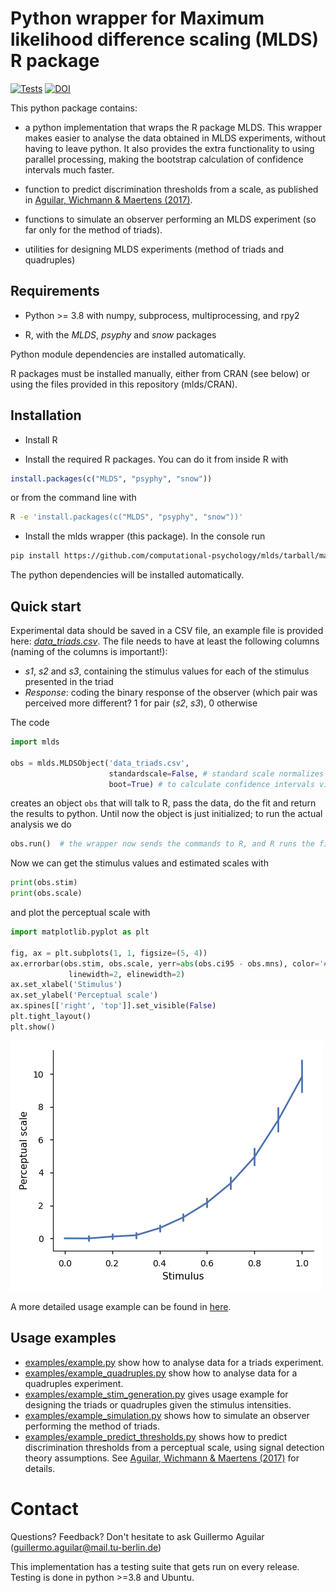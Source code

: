 # Python wrapper for Maximum likelihood difference scaling (MLDS) R package

[![Tests](https://github.com/computational-psychology/mlds/actions/workflows/ci-tests.yml/badge.svg)](https://github.com/computational-psychology/mlds/actions/workflows/ci-tests.yml)
[![DOI](https://zenodo.org/badge/42587765.svg)](https://zenodo.org/doi/10.5281/zenodo.12658147)

This python package contains:

- a python implementation that wraps the R package MLDS. This wrapper makes easier to analyse the data obtained in MLDS experiments, without having to leave python. It also provides the extra functionality to using parallel processing, making the bootstrap calculation of confidence intervals much faster.

- function to predict discrimination thresholds from a scale, as published in [Aguilar, Wichmann & Maertens (2017)](https://jov.arvojournals.org/article.aspx?articleid=2433839).

- functions to simulate an observer performing an MLDS experiment (so far only for the method of triads).

- utilities for designing MLDS experiments (method of triads and quadruples)


## Requirements

- Python >= 3.8 with numpy, subprocess, multiprocessing, and rpy2

- R, with the *MLDS*, *psyphy* and *snow* packages

Python module dependencies are installed automatically.

R packages must be installed manually, either from CRAN (see below)
or using the files provided in this repository (mlds/CRAN).


## Installation

- Install R

- Install the required R packages. You can do it from inside R with

```R
install.packages(c("MLDS", "psyphy", "snow"))
```

or from the command line with

```bash
R -e 'install.packages(c("MLDS", "psyphy", "snow"))'
```

- Install the mlds wrapper (this package). In the console run

```bash
pip install https://github.com/computational-psychology/mlds/tarball/main
```

The python dependencies will be installed automatically.


## Quick start

Experimental data should be saved in a CSV file, an example file is provided here: [*data_triads.csv*](examples/data_triads.csv).
The file needs to have at least the following columns (naming of the columns is important!):
- *s1*, *s2* and *s3*, containing the stimulus values for each of the stimulus presented in the triad
- *Response*: coding the binary response of the observer (which pair was perceived more different? 1 for pair (*s2*, *s3*), 0 otherwise

The code

```python
import mlds

obs = mlds.MLDSObject('data_triads.csv',
                      standardscale=False, # standard scale normalizes range from 0 to 1
                      boot=True) # to calculate confidence intervals via bootstrap
```

creates an object `obs` that will talk to R, pass the data, do the fit and
return the results to python. Until now the object is just initialized;
to run the actual analysis we do

```python
obs.run()  # the wrapper now sends the commands to R, and R runs the fitting.
```

Now we can get the stimulus values and estimated scales with

```python
print(obs.stim)
print(obs.scale)
```

and plot the perceptual scale with

```python
import matplotlib.pyplot as plt

fig, ax = plt.subplots(1, 1, figsize=(5, 4))
ax.errorbar(obs.stim, obs.scale, yerr=abs(obs.ci95 - obs.mns), color='#4C72B0',
             linewidth=2, elinewidth=2)
ax.set_xlabel('Stimulus')
ax.set_ylabel('Perceptual scale')
ax.spines[['right', 'top']].set_visible(False)
plt.tight_layout()
plt.show()
```

![example scale output](examples/example_triads.png)


A more detailed usage example can be found in [here](examples/example.py).



## Usage examples

- [examples/example.py](examples/example.py) show how to analyse data for a triads experiment.
- [examples/example_quadruples.py](examples/example_quadruples.py) show how to analyse data for a quadruples experiment.
- [examples/example_stim_generation.py](examples/example_stim_generation.py) gives usage example for designing the triads or quadruples given the stimulus intensities.
- [examples/example_simulation.py](examples/example_simulation.py) shows how to simulate an observer performing the method of triads.
- [examples/example_predict_thresholds.py](examples/example_predict_thresholds.py) shows how to predict discrimination thresholds from a perceptual scale, using signal detection theory assumptions. See [Aguilar, Wichmann & Maertens (2017)](https://jov.arvojournals.org/article.aspx?articleid=2433839) for details.



Contact
=======
Questions? Feedback? Don't hesitate to ask Guillermo Aguilar (guillermo.aguilar@mail.tu-berlin.de)

This implementation has a testing suite that gets run on every release. Testing is done in python >=3.8 and Ubuntu.

